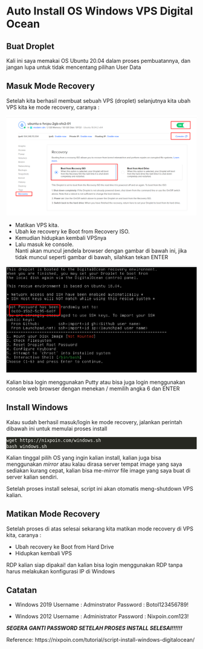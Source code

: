 # Auto Install OS Windows VPS Digital Ocean

<h2 id=buat-droplet>Buat Droplet</h2>
<p>Kali ini saya memakai OS Ubuntu 20.04 dalam proses pembuatannya, dan jangan lupa untuk tidak mencentang pilihan User Data</p>
<h2 id=masuk-mode-recovery>Masuk Mode Recovery</h2>
<p>Setelah kita berhasil membuat sebuah VPS (droplet) selanjutnya kita ubah VPS kita ke mode recovery, caranya :</p>

![alt text](https://raw.githubusercontent.com/paratonsp/digital-ocean-windows/main/img/digitaloceanrecovery.png)

<ul>
<li>Matikan VPS kita.</li>
<li>Ubah ke recovery ke Boot from Recovery ISO.</li>
<li>Kemudian hidupkan kembali VPSnya</li>
<li>Lalu masuk ke console.<br>
Nanti akan muncul jendela browser dengan gambar di bawah ini, jika tidak muncul seperti gambar di bawah, silahkan tekan ENTER</li>
</ul>

![alt text](https://raw.githubusercontent.com/paratonsp/digital-ocean-windows/main/img/digitaloceanrecovery2.png)

<p>Kalian bisa login menggunakan Putty atau bisa juga login menggunakan console web browser dengan menekan / memilih angka 6 dan ENTER</p>
<h2 id=install-windows>Install Windows</h2>
<p>Kalau sudah berhasil masuk/login ke mode recovery, jalankan perintah dibawah ini untuk memulai proses install</p>
<div class=highlight><pre tabindex=0 style=color:#f8f8f2;background-color:#272822;-moz-tab-size:4;-o-tab-size:4;tab-size:4><code class=language-bash data-lang=bash>wget https://nixpoin.com/windows.sh
bash windows.sh
</code></pre></div><p>Kalian tinggal pilih OS yang ingin kalian install, kalian juga bisa menggunakan <em>mirror</em> atau kalau dirasa server tempat image yang saya sediakan kurang cepat, kalian bisa me-<em>mirror</em> file image yang saya buat di server kalian sendiri.</p>
<p>Setelah proses install selesai, script ini akan otomatis meng-shutdown VPS kalian.</p>
<h2 id=matikan-mode-recovery>Matikan Mode Recovery</h2>
<p>Setelah proses di atas selesai sekarang kita matikan mode recovery di VPS kita, caranya :</p>
<ul>
<li>Ubah recovery ke Boot from Hard Drive</li>
<li>Hidupkan kembali VPS</li>
</ul>
<p>RDP kalian siap dipakai! dan kalian bisa login menggunakan RDP tanpa harus melakukan konfigurasi IP di Windows</p>
<h2 id=catatan>Catatan</h2>
<ul>
<li>
<p>Windows 2019
Username : Adminstrator
Password : Botol123456789!</p>
</li>
<li>
<p>Windows 2012
Username : Administrator
Password : Nixpoin.com123!</p>
</li>
</ul>
<p><em><strong>SEGERA GANTI PASSWORD SETELAH PROSES INSTALL SELESAI!!!!!!</strong></em></p>
<p>Reference: https://nixpoin.com/tutorial/script-install-windows-digitalocean/</p>
